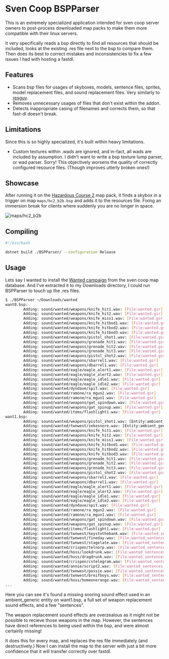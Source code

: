 # Sven Coop BSPParser

This is an extremely specialized application intended for sven coop server owners to post-process downloaded map packs to make them more compatible with their linux servers.

It very specifically reads a bsp directly to find all resources that should be included, looks at the existing .res file next to the bsp to compare them. Then does its best to correct mistakes and inconsistencies to fix a few issues I had with hosting a fastdl.

## Features

- Scans bsp files for usages of skyboxes, models, sentence files, sprites, model replacement files, and sound replacement files. Very similarly to [resguy](https://github.com/wootguy/resguy).
- Removes unnecessary usages of files that don't exist within the addon.
- Detects inappropriate casing of filenames and corrects them, so that fast-dl doesn't break.

## Limitations

Since this is so highly specialized, it's built within heavy limitations.

- Custom textures within .wads are ignored, and in-fact, all wads are included by assumption. I didn't want to write a bsp texture lump parser, or wad parser. Sorry! This objectively worsens the quality of correctly configured resource files. (Though improves utterly broken ones!)

## Showcase

After running it on the [Hazardous Course 2](http://scmapdb.wikidot.com/map:hazardous-course-2) map pack, it finds a skybox in a trigger on map `maps/hc2_b2b.bsp` and adds it to the resources file. Fixing an immersion break for clients where suddenly you are no longer in space.

![maps/hc2_b2b](https://github.com/user-attachments/assets/260bcd21-f62d-44d4-8688-aafe5d93417a)

## Compiling

```bash
#!/bin/bash

dotnet build ./BSPParser/ --configuration Release
```

## Usage

Lets say I wanted to install the [Wanted campaign](http://scmapdb.wikidot.com/map:wanted) from the sven coop map database. And I've extracted it to my Downloads directory, I could run BSPParser to touch up the .res files.
```bash
$ ./BSPParser ~/Downloads/wanted
want0.bsp:
        Adding: sound/wanted/weapons/knife_hit1.wav: [File:wanted.gsr]
        Adding: sound/wanted/weapons/knife_hit2.wav: [File:wanted.gsr]
        Adding: sound/wanted/weapons/knife_miss1.wav: [File:wanted.gsr]
        Adding: sound/wanted/weapons/knife_hitbod1.wav: [File:wanted.gsr]
        Adding: sound/wanted/weapons/knife_hitbod2.wav: [File:wanted.gsr]
        Adding: sound/wanted/weapons/knife_hitbod3.wav: [File:wanted.gsr]
        Adding: sound/wanted/weapons/pistol_shot1.wav: [File:wanted.gsr]
        Adding: sound/wanted/weapons/grenade_hit1.wav: [File:wanted.gsr]
        Adding: sound/wanted/weapons/grenade_hit2.wav: [File:wanted.gsr]
        Adding: sound/wanted/weapons/grenade_hit3.wav: [File:wanted.gsr]
        Adding: sound/wanted/weapons/pistol_shot2.wav: [File:wanted.gsr]
        Adding: sound/wanted/weapons/sbarrel1.wav: [File:wanted.gsr]
        Adding: sound/wanted/weapons/dbarrel1.wav: [File:wanted.gsr]
        Adding: sound/wanted/eagle/eagle_alert1.wav: [File:wanted.gsr]
        Adding: sound/wanted/eagle/eagle_alert2.wav: [File:wanted.gsr]
        Adding: sound/wanted/eagle/eagle_idle1.wav: [File:wanted.gsr]
        Adding: sound/wanted/eagle/eagle_idle2.wav: [File:wanted.gsr]
        Adding: sound/wanted/dyndave/spit.wav: [File:wanted.gsr]
        Adding: sound/wanted/ramone/ra_mgun2.wav: [File:wanted.gsr]
        Adding: sound/wanted/ramone/ra_mgun1.wav: [File:wanted.gsr]
        Adding: sound/wanted/weapons/gat_spindown.wav: [File:wanted.gsr]
        Adding: sound/wanted/weapons/gat_spinup.wav: [File:wanted.gsr]
        Adding: sound/wanted/items/flashlight1.wav: [File:wanted.gsr]
want1.bsp:
        Adding: sound/wanted/weapons/pistol_shot1.wav: [Entity:ambient_generic, in: want1.bsp]
        Adding: sound/wanted/twnwest/zekesnore.wav: [Entity:ambient_generic, in: want1.bsp]
        Adding: sound/wanted/weapons/knife_hit1.wav: [File:wanted.gsr]
        Adding: sound/wanted/weapons/knife_hit2.wav: [File:wanted.gsr]
        Adding: sound/wanted/weapons/knife_miss1.wav: [File:wanted.gsr]
        Adding: sound/wanted/weapons/knife_hitbod1.wav: [File:wanted.gsr]
        Adding: sound/wanted/weapons/knife_hitbod2.wav: [File:wanted.gsr]
        Adding: sound/wanted/weapons/knife_hitbod3.wav: [File:wanted.gsr]
        Adding: sound/wanted/weapons/grenade_hit1.wav: [File:wanted.gsr]
        Adding: sound/wanted/weapons/grenade_hit2.wav: [File:wanted.gsr]
        Adding: sound/wanted/weapons/grenade_hit3.wav: [File:wanted.gsr]
        Adding: sound/wanted/weapons/pistol_shot2.wav: [File:wanted.gsr]
        Adding: sound/wanted/weapons/sbarrel1.wav: [File:wanted.gsr]
        Adding: sound/wanted/weapons/dbarrel1.wav: [File:wanted.gsr]
        Adding: sound/wanted/eagle/eagle_alert1.wav: [File:wanted.gsr]
        Adding: sound/wanted/eagle/eagle_alert2.wav: [File:wanted.gsr]
        Adding: sound/wanted/eagle/eagle_idle1.wav: [File:wanted.gsr]
        Adding: sound/wanted/eagle/eagle_idle2.wav: [File:wanted.gsr]
        Adding: sound/wanted/dyndave/spit.wav: [File:wanted.gsr]
        Adding: sound/wanted/ramone/ra_mgun2.wav: [File:wanted.gsr]
        Adding: sound/wanted/ramone/ra_mgun1.wav: [File:wanted.gsr]
        Adding: sound/wanted/weapons/gat_spindown.wav: [File:wanted.gsr]
        Adding: sound/wanted/weapons/gat_spinup.wav: [File:wanted.gsr]
        Adding: sound/wanted/items/flashlight1.wav: [File:wanted.gsr]
        Adding: sound/wanted/twnwest/keystothebank.wav: [File:wanted_sentences.txt]
        Adding: sound/wanted/twnwest/fineday.wav: [File:wanted_sentences.txt]
        Adding: sound/wanted/twnwest/stagelate.wav: [File:wanted_sentences.txt]
        Adding: sound/wanted/crispen/telnorp.wav: [File:wanted_sentences.txt]
        Adding: sound/wanted/hoss/lookdrunk.wav: [File:wanted_sentences.txt]
        Adding: sound/wanted/hoss/dragdrunk.wav: [File:wanted_sentences.txt]
        Adding: sound/wanted/crispen/cstelegram.wav: [File:wanted_sentences.txt]
        Adding: sound/wanted/annie/script2.wav: [File:wanted_sentences.txt]
        Adding: sound/wanted/twnwest/possie.wav: [File:wanted_sentences.txt]
        Adding: sound/wanted/twnwest/breifboys.wav: [File:wanted_sentences.txt]
        Adding: sound/wanted/hoss/homeonerange.wav: [File:wanted_sentences.txt]
...
```
Here you can see it's found a missing snoring sound effect used in an ambient_generic entity on want1.bsp, a full set of weapon replacement sound effects, and a few "sentences".

The weapon replacement sound effects are overzealous as it might not be possible to recieve those weapons in the map. However, the sentences have direct references to being used within the bsp, and were almost certainly missing!

It does this for every map, and replaces the res file immediately (and destructively.)
Now I can install the map to the server with just a bit more confidence that it will transfer correctly over fastdl.
